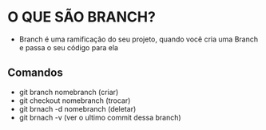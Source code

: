 # O QUE SÃO BRANCH?

- Branch é uma ramificação do seu projeto, quando você cria uma Branch e passa o seu código para ela

## Comandos

- git branch nomebranch (criar)
- git checkout nomebranch (trocar)
- git brnach -d nomebranch (deletar)
- git brnach -v (ver o ultimo commit dessa branch)